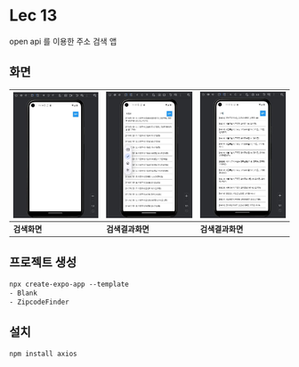 # Lec 13
open api 를 이용한 주소 검색 앱

## 화면
![메인화면](./images/검색화면.JPG) |![일기추가된메인화면](./images/검색결과화면.JPG) |![일기작성화면](./images/검색결과화면2.JPG) |
| --- | --- | --- |
| **검색화면** | **검색결과화면** | **검색결과화면** |

## 프로젝트 생성
```Shell
npx create-expo-app --template
- Blank
- ZipcodeFinder
```
## 설치
```Shell
npm install axios
```